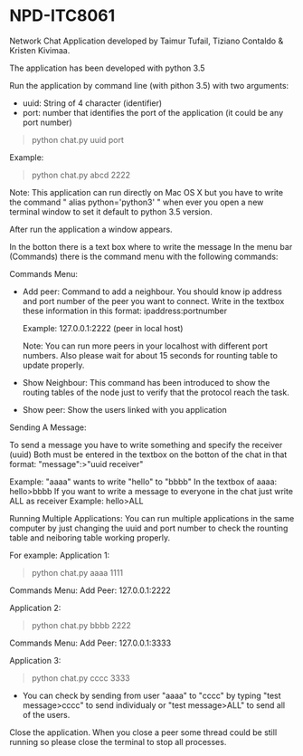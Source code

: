 # NPD-ITC8061
Network Chat Application developed by Taimur Tufail, Tiziano Contaldo & Kristen Kivimaa.

The application has been developed with python 3.5

Run the application by command line (with pithon 3.5)
with two arguments:
- uuid: String of 4 character (identifier)
- port: number that identifies the port of the application 
   (it could be any port number)

>python chat.py uuid port

Example:
>python chat.py abcd 2222

Note: This application can run directly on Mac OS X but you have to write the command " alias python='python3' " when ever you open a new terminal window to set it default to python 3.5 version.

After run the application a window appears.

In the botton there is a text box where to write the message
In the menu bar (Commands) there is the command menu with the following commands:

Commands Menu:

- Add peer: Command to add a neighbour. You should know ip address and port number of the peer you want to connect. Write in the textbox these information in this format: ipaddress:portnumber

  Example:  127.0.0.1:2222   (peer in local host)

  Note: You can run more peers in your localhost with different port numbers. Also please wait for about 15 seconds for rounting table to update properly.

- Show Neighbour: This command has been introduced to show the routing tables of the node just to verify that the protocol reach the task.

- Show peer: Show the users linked with you application


Sending A Message:

To send a message you have to write something and specify the receiver (uuid)
Both must be entered in the textbox on the botton of the chat in that format:  "message":>"uuid receiver"
	
Example: "aaaa" wants to write "hello" to "bbbb" 
	In the textbox of aaaa: hello>bbbb
If you want to write a message to everyone in the chat just write ALL as receiver
	Example: hello>ALL



Running Multiple Applications:
You can run multiple applications in the same computer by just changing the uuid and port number to check the rounting table and neiboring table working properly.

For example: 
Application 1: 
>python chat.py aaaa 1111

Commands Menu: Add Peer: 127.0.0.1:2222

Application 2: 
>python chat.py bbbb 2222

Commands Menu: Add Peer: 127.0.0.1:3333

Application 3: 
>python chat.py cccc 3333

- You can check by sending from user "aaaa" to "cccc" by typing "test message>cccc" to send individualy or "test message>ALL" to send    all of the users.



Close the application.
When you close a peer some thread could be still running so please close the terminal to stop all processes.
